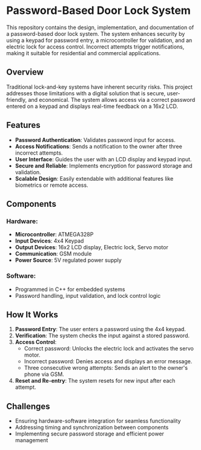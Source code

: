 # Password-Based Door Lock System  

This repository contains the design, implementation, and documentation of a password-based door lock system. The system enhances security by using a keypad for password entry, a microcontroller for validation, and an electric lock for access control. Incorrect attempts trigger notifications, making it suitable for residential and commercial applications.

## Overview  

Traditional lock-and-key systems have inherent security risks. This project addresses those limitations with a digital solution that is secure, user-friendly, and economical. The system allows access via a correct password entered on a keypad and displays real-time feedback on a 16x2 LCD.  

## Features  

- **Password Authentication**: Validates password input for access.  
- **Access Notifications**: Sends a notification to the owner after three incorrect attempts.  
- **User Interface**: Guides the user with an LCD display and keypad input.  
- **Secure and Reliable**: Implements encryption for password storage and validation.  
- **Scalable Design**: Easily extendable with additional features like biometrics or remote access.  

## Components  

### Hardware:  
- **Microcontroller**: ATMEGA328P  
- **Input Devices**: 4x4 Keypad  
- **Output Devices**: 16x2 LCD display, Electric lock, Servo motor  
- **Communication**: GSM module  
- **Power Source**: 5V regulated power supply  

### Software:  
- Programmed in C++ for embedded systems  
- Password handling, input validation, and lock control logic  

## How It Works  

1. **Password Entry**: The user enters a password using the 4x4 keypad.  
2. **Verification**: The system checks the input against a stored password.  
3. **Access Control**:  
   - Correct password: Unlocks the electric lock and activates the servo motor.  
   - Incorrect password: Denies access and displays an error message.  
   - Three consecutive wrong attempts: Sends an alert to the owner's phone via GSM.  
4. **Reset and Re-entry**: The system resets for new input after each attempt.  

## Challenges  

- Ensuring hardware-software integration for seamless functionality  
- Addressing timing and synchronization between components  
- Implementing secure password storage and efficient power management  

